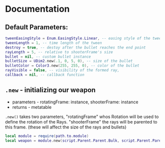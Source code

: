 # Documentation

## Default Parameters: 

```lua
tweenEasingStyle = Enum.EasingStyle.Linear, -- easing style of the tween
tweenLength = 1, -- time length of the tween
destroy = true, -- destoy after the bullet reaches the end point
rayLength = 5, -- relative to shooterFrame's size
bullet = nil, -- custom bullet instance
bulletSize = UDim2.new(.1, 0, 5, 0), -- size of the bullet
bulletColor = Color3.new(255, 255, 0), -- color of the bullet
rayVisible = false, -- visibility of the formed ray,
callback = nil, -- callback function
```

## `.new` - initializing our weapon

* parameters - rotatingFrame: instance, shooterFrame: instance
* returns - metatable

`.new()` takes two parameters, "rotatingFrame" whos Rotation will be used to define the rotation of the Rays. "shooterFrame" the rays will be parented to this frame. (these will affect the size of the rays and bullets)

```lua
local module = require(path.to.module)
local weapon = module.new(script.Parent.Parent.Bulk, script.Parent.Parent.Bulk)
```

